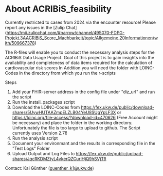 # About ACRIBiS_feasibility

Currently restricted to cases from 2024 via the encounter resource!
Please report any issues in the [Zulip Chat] (https://mii.zulipchat.com/#narrow/channel/495070-FDPG-Projekt.3AACRIBiS_Score_Machbarkeit/topic/Allgemeine.20Informationen/with/509667378)

The R-files will enable you to conduct the necessary analysis steps for the ACRIBiS Data Usage Project. Goal of this project is to gain insights into the availability and completeness of data items required for the calculation of cardiovascular risk scores
In Addition you will need the folder with LOINC-Codes in the directory from which you run the r-scripts

Steps
1. Add your FHIR-server address in the config file under "diz_url" and run the script
2. Run the install_packages script
3. Download the LOINC-Codes from https://fex.ukw.de/public/download-shares/5UywHUTAAZmpELZLB04YeU8SUgYpLF3X or https://loinc.org/file-access/?download-id=470626 (Free Account might be necessary) and place the folder in the working directory. Unfortunately the file is too large to upload to github. The Script currently uses Version 2.78
4. Run the analysis script
5. Document your environmant and the results in corresponding file in the "Test Logs" Folder
6. Upload Output and Log Files to https://fex.ukw.de/public/upload-shares/JqcRKDMZtyL4vkerQZCurlHjQ9hSVjT9



Contact: Kai Günther (guenther_k1@ukw.de)

